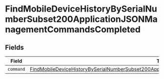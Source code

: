 # FindMobileDeviceHistoryBySerialNumberSubset200ApplicationJSONManagementCommandsCompleted


## Fields

| Field                                                                                                                                                                                                                         | Type                                                                                                                                                                                                                          | Required                                                                                                                                                                                                                      | Description                                                                                                                                                                                                                   |
| ----------------------------------------------------------------------------------------------------------------------------------------------------------------------------------------------------------------------------- | ----------------------------------------------------------------------------------------------------------------------------------------------------------------------------------------------------------------------------- | ----------------------------------------------------------------------------------------------------------------------------------------------------------------------------------------------------------------------------- | ----------------------------------------------------------------------------------------------------------------------------------------------------------------------------------------------------------------------------- |
| `command`                                                                                                                                                                                                                     | [FindMobileDeviceHistoryBySerialNumberSubset200ApplicationJSONManagementCommandsCompletedCommand](../../models/operations/findmobiledevicehistorybyserialnumbersubset200applicationjsonmanagementcommandscompletedcommand.md) | :heavy_minus_sign:                                                                                                                                                                                                            | N/A                                                                                                                                                                                                                           |